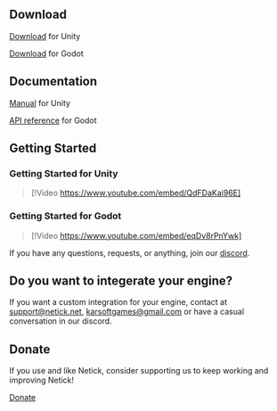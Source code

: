 ## Download

[Download](https://github.com/karrarrahim/NetickForUnity) for Unity

[Download](https://kakr.itch.io/netick-for-godot) for Godot

## Documentation

[Manual](articles/understanding-client-server-model.html) for Unity

[API reference](api/index.html) for Godot


## Getting Started

### Getting Started for Unity

> [!Video https://www.youtube.com/embed/QdFDaKai96E]

### Getting Started for Godot

> [!Video https://www.youtube.com/embed/eqDv8rPnYwk]

If you have any questions, requests, or anything, join our [discord](https://discord.com/invite/uV6bfG66Fx).

## Do you want to integerate your engine?

If you want a custom integration for your engine, contact at <support@netick.net>, <karsoftgames@gmail.com> or have a casual conversation in our discord.

## Donate

If you use and like Netick, consider supporting us to keep working and improving Netick!

[Donate](https://www.patreon.com/user?u=82493081)
